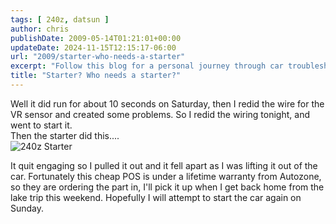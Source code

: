 ```yaml
---
tags: [ 240z, datsun ]
author: chris
publishDate: 2009-05-14T01:21:01+00:00
updateDate: 2024-11-15T12:15:17-06:00
url: "2009/starter-who-needs-a-starter"
excerpt: "Follow this blog for a personal journey through car troubleshooting, covering starter issues, VR sensor wiring, and dealing with warranties."
title: "Starter? Who needs a starter?"
---
```


Well it did run for about 10 seconds on Saturday, then I redid the wire for the VR sensor and created some problems. So I redid the wiring tonight, and went to start it.   
Then the starter did this....    
<img border="0" alt="240z Starter" src="https://farm3.static.flickr.com/2196/3529003195_f86d5d45e1.jpg?v=0" /> 

It quit engaging so I pulled it out and it fell apart as I was lifting it out of the car. Fortunately this cheap POS is under a lifetime warranty from Autozone, so they are ordering the part in, I'll pick it up when I get back home from the lake trip this weekend. Hopefully I will attempt to start the car again on Sunday.
